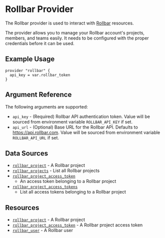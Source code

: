 Rollbar Provider
================

The Rollbar provider is used to interact with [Rollbar](https://rollbar.com)
resources.

The provider allows you to manage your Rollbar account's projects, members, and
teams easily. It needs to be configured with the proper credentials before it
can be used.


Example Usage
-------------

```hcl
provider "rollbar" {
  api_key = var.rollbar_token
}
```

Argument Reference
------------------

The following arguments are supported:

* `api_key` - (Required) Rollbar API authentication token. Value will be
  sourced from environment variable `ROLLBAR_API_KEY` if set.
* `api_url` - (Optional) Base URL for the Rollbar API.  Defaults to
  https://api.rollbar.com.  Value will be sourced from environment variable
  `ROLLBAR_API_URL` if set.


Data Sources
------------

* [`rollbar_project`](data-sources/project.md) - A Rollbar project
* [`rollbar_projects`](data-sources/projects.md) - List all Rollbar
  projects
* [`rollbar_project_access_token`](data-sources/project_access_token.md)
  - An access token belonging to a Rollbar project
* [`rollbar_project_access_tokens`](data-sources/project_access_tokens.md)
  - List all access tokens belonging to a Rollbar project


Resources
---------

* [`rollbar_project`](resources/project.md) - A Rollbar project
* [`rollbar_project_access_token`](resources/project_access_token.md) - A
  Rollbar project access token
* [`rollbar_user`](resources/user.md) - A Rollbar user
